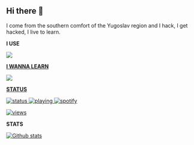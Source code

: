 ## Hi there 👋

I come from the southern comfort of the Yugoslav region and I hack, I get hacked, I live to learn.

<p><strong>I USE</strong></p>

<p align="center">

<a href="#"><img href="#" src="https://skillicons.dev/icons?i=apple,bash,blender,cloudflare,css,github,html,mysql,notion,php,redis,sublime,svg,wordpress,windows,aws&perline=8" /> <br/>

<p><strong>I WANNA LEARN</strong></p>
<a href="#"><img href="#" src="https://skillicons.dev/icons?i=swift,cpp&perline=8" /> <br/>

</p>

<p><strong>STATUS</strong></p>

![status](https://api.statusbadges.me/badge/status/1046711669969133588?simple=true)
![playing](https://api.statusbadges.me/badge/playing/1046711669969133588)
[![spotify](https://api.statusbadges.me/badge/spotify/1046711669969133588)](https://api.statusbadges.me/openspotify/1046711669969133588)

<a href="#">![views](https://komarev.com/ghpvc/?username=nemorosus&color=ffbe00)</a>

<p><strong>STATS</strong></p>  

<a href="#">![Github stats](https://github-readme-stats.vercel.app/api?username=nemorosus&theme=dark&count_private=true&hide_border=true&line_height=25)</a>

</div>

<!--
**nemorosus/nemorosus** is a ✨ _special_ ✨ repository because its `README.md` (this file) appears on your GitHub profile.

Here are some ideas to get you started:

- 🔭 I’m currently working on ...
- 🌱 I’m currently learning ...
- 👯 I’m looking to collaborate on ...
- 🤔 I’m looking for help with ...
- 💬 Ask me about ...
- 📫 How to reach me: ...
- 😄 Pronouns: ...
- ⚡ Fun fact: ...


https://github.com/liverfail <<---- thx for inspiring me to make this ^

-->

